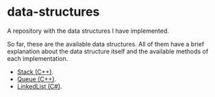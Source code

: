 # data-structures

A repository with the data structures I have implemented.

So far, these are the available data structures. All of them have a brief explanation about the data structure itself and the available methods of each implementation.

- [Stack (C++)](stack-cpp/).
- [Queue (C++)](queue-cpp/).
- [LinkedList (C#)](linkedlist-csharp/).
